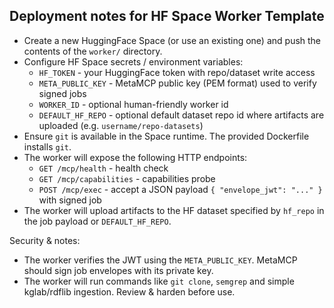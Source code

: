 ## Deployment notes for HF Space Worker Template

- Create a new HuggingFace Space (or use an existing one) and push the contents of the `worker/` directory.
- Configure HF Space secrets / environment variables:
  - `HF_TOKEN` - your HuggingFace token with repo/dataset write access
  - `META_PUBLIC_KEY` - MetaMCP public key (PEM format) used to verify signed jobs
  - `WORKER_ID` - optional human-friendly worker id
  - `DEFAULT_HF_REPO` - optional default dataset repo id where artifacts are uploaded (e.g. `username/repo-datasets`)
- Ensure `git` is available in the Space runtime. The provided Dockerfile installs `git`.
- The worker will expose the following HTTP endpoints:
  - `GET /mcp/health` - health check
  - `GET /mcp/capabilities` - capabilities probe
  - `POST /mcp/exec` - accept a JSON payload `{ "envelope_jwt": "..." }` with signed job
- The worker will upload artifacts to the HF dataset specified by `hf_repo` in the job payload or `DEFAULT_HF_REPO`.

Security & notes:
- The worker verifies the JWT using the `META_PUBLIC_KEY`. MetaMCP should sign job envelopes with its private key.
- The worker will run commands like `git clone`, `semgrep` and simple kglab/rdflib ingestion. Review & harden before use.
